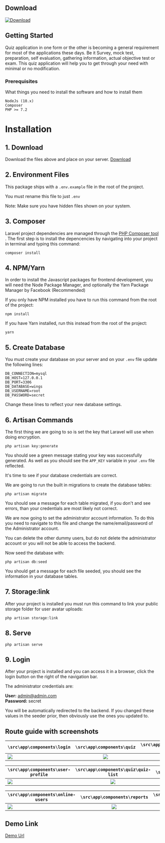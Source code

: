 ## Download


[![Download](https://circleci.com/gh/rappasoft/laravel-boilerplate/tree/master.svg?style=svg)](https://github.com/webbello/wings/archive/master.zip)


## Getting Started

Quiz application in one form or the other is becoming a general requirement for most of the applications these days. Be it Survey, mock test, preparation, self evaluation, gathering information, actual objective test or exam. This quiz application will help you to get through your need with minimal or no modification.

### Prerequisites

What things you need to install the software and how to install them

```
NodeJs (10.x)
Composer
PHP >= 7.2

```

# Installation


## 1. Download

Download the files above and place on your server. [Download](https://github.com/webbello/wings/archive/master.zip)



## 2. Environment Files

This package ships with a `.env.example` file in the root of the project.

You must rename this file to just `.env`

Note: Make sure you have hidden files shown on your system.

## 3. Composer

Laravel project dependencies are managed through the [PHP Composer tool](https://getcomposer.org/) . The first step is to install the depencencies by navigating into your project in terminal and typing this command:

```
composer install
```

## 4. NPM/Yarn

In order to install the Javascript packages for frontend development, you will need the Node Package Manager, and optionally the Yarn Package Manager by Facebook (Recommended)

If you only have NPM installed you have to run this command from the root of the project:

```
npm install
```
If you have Yarn installed, run this instead from the root of the project:

`yarn`


## 5. Create Database

You must create your database on your server and on your `.env` file update the following lines:

```
DB_CONNECTION=mysql
DB_HOST=127.0.0.1
DB_PORT=3306
DB_DATABASE=wings
DB_USERNAME=root
DB_PASSWORD=secret

```
Change these lines to reflect your new database settings.


## 6. Artisan Commands

The first thing we are going to so is set the key that Laravel will use when doing encryption.
```
php artisan key:generate
```
You should see a green message stating your key was successfully generated. As well as you should see the `APP_KEY` variable in your `.env` file reflected.

It's time to see if your database credentials are correct.

We are going to run the built in migrations to create the database tables:
```
php artisan migrate
```

You should see a message for each table migrated, if you don't and see errors, than your credentials are most likely not correct.

We are now going to set the administrator account information. To do this you need to navigate to this file and change the name/email/password of the Administrator account.

You can delete the other dummy users, but do not delete the administrator account or you will not be able to access the backend.

Now seed the database with:
```
php artisan db:seed
```
You should get a message for each file seeded, you should see the information in your database tables.

## 7. Storage:link

After your project is installed you must run this command to link your public storage folder for user avatar uploads:

```
php artisan storage:link
```

## 8. Serve 

```
php artisan serve
```

## 9. Login

After your project is installed and you can access it in a browser, click the login button on the right of the navigation bar.

The administrator credentials are:

**User:** admin@admin.com  
**Password:** secret

You will be automatically redirected to the backend. If you changed these values in the seeder prior, then obviously use the ones you updated to.


## Route guide with screenshots

| `\src\app\components\login`               | `\src\app\components\quiz`               | `\src\app\components\offline-session` |
| ------------- |:-------------:| -----:|
| ![](./images/screenshot/eclass_login.png) | ![](./images/screenshot/play.png) | ![](./images/screenshot/offline-session.png) |

| `\src\app\components\user-profile`          | `\src\app\components\quiz\quiz-list`   | `\src\app\components\question`        |
| ------------- |:-------------:| -----:|
| ![](./images/screenshot/study_material.png) | ![](./images/screenshot/quiz-list.png) | ![](./images/screenshot/question.png) |

| `\src\app\components\online-users`        | `\src\app\components\reports`       | `\src\app\components\chat-history`        |
| ------------- |:-------------:| -----:|
| ![](./images/screenshot/online-users.png) | ![](./images/screenshot/report.png) | ![](./images/screenshot/chat-history.png) |

## Demo Link

<a href="http://wingsofesc.herokuapp.com/"> Demo Url </a>


 
